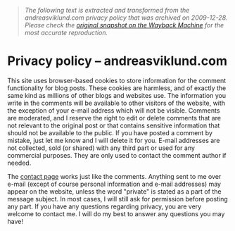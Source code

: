 > *The following text is extracted and transformed from the andreasviklund.com privacy policy that was archived on 2009-12-28. Please check the [original snapshot on the Wayback Machine](https://web.archive.org/web/20091228090448id_/http%3A//andreasviklund.com/about/privacy) for the most accurate reproduction.*

# Privacy policy – andreasviklund.com

This site uses browser-based cookies to store information for the comment functionality for blog posts. These cookies are harmless, and of exactly the same kind as millions of other blogs and websites use. The information you write in the comments will be available to other visitors of the website, with the exception of your e-mail address which will not be visible. Comments are moderated, and I reserve the right to edit or delete comments that are not relevant to the original post or that contains sensitive information that should not be available to the public. If you have posted a comment by mistake, just let me know and I will delete it for you. E-mail addresses are not collected, sold (or shared) with any third part or used for any commercial purposes. They are only used to contact the comment author if needed.

The [contact page](http://andreasviklund.com/contact/ "Contact") works just like the comments. Anything sent to me over e-mail (except of course personal information and e-mail addresses) may appear on the website, unless the word "private" is stated as a part of the message subject. In most cases, I will still ask for permission before posting any part. If you have any questions regarding privacy, you are very welcome to contact me. I will do my best to answer any questions you may have!
